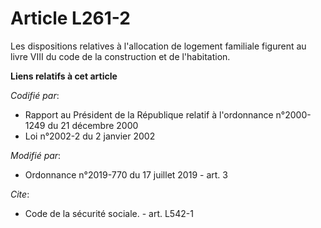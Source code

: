 # Article L261-2

Les dispositions relatives à l'allocation de logement familiale figurent au         livre VIII du code de la construction et
de l'habitation.

**Liens relatifs à cet article**

_Codifié par_:

  - Rapport au Président de la République relatif à l'ordonnance n°2000-1249 du 21 décembre 2000
  - Loi n°2002-2 du 2 janvier 2002

_Modifié par_:

  - Ordonnance n°2019-770 du 17 juillet 2019 - art. 3

_Cite_:

  - Code de la sécurité sociale. - art. L542-1
